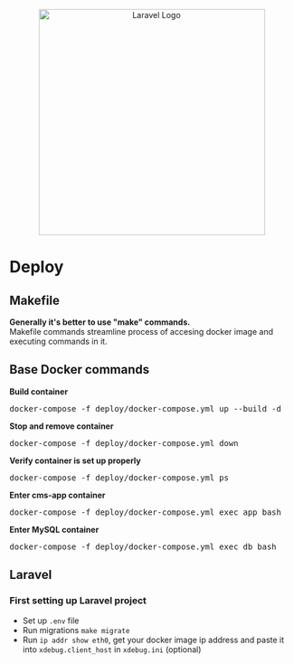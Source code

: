 <p align="center"><a href="https://laravel.com" target="_blank"><img src="https://raw.githubusercontent.com/laravel/art/master/logo-lockup/5%20SVG/2%20CMYK/1%20Full%20Color/laravel-logolockup-cmyk-red.svg" width="400" alt="Laravel Logo"></a></p>

# Deploy

## Makefile
**Generally it's better to use "make" commands.**  
Makefile commands streamline process of accesing docker image and executing commands in it.

## Base Docker commands

**Build container**
<pre>
docker-compose -f deploy/docker-compose.yml up --build -d
</pre>

**Stop and remove container**
<pre>
docker-compose -f deploy/docker-compose.yml down
</pre>

**Verify container is set up properly**
<pre>
docker-compose -f deploy/docker-compose.yml ps
</pre>

**Enter cms-app container**
<pre>
docker-compose -f deploy/docker-compose.yml exec app bash
</pre>

**Enter MySQL container**
<pre>
docker-compose -f deploy/docker-compose.yml exec db bash
</pre>

## Laravel

### First setting up Laravel project
- Set up `.env` file
- Run migrations `make migrate`
- Run `ip addr show eth0`, get your docker image ip address and paste it into `xdebug.client_host` in `xdebug.ini` (optional)
